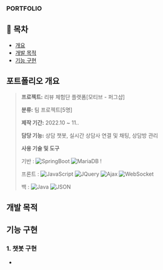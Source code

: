 ### PORTFOLIO

## 📗 목차


- [개요](#-포트폴리오-개요)
- [개발 목적](#-개발-목적)
- [기능 구현](#-기능-구현)

## **포트폴리오 개요**

> **프로젝트:** 리뷰 체험단 플랫폼[모티브 - 퍼그샵]
>
> **분류:** 팀 프로젝트[5명]
>
> **제작 기간:** 2022.10 ~ 11..
>
> **담당 기능:** 상담 챗봇, 실시간 상담사 연결 및 채팅, 상담방 관리
>
> **사용 기술 및 도구** 
> 
> 기반  : ![SpringBoot](https://img.shields.io/badge/SpringBoot-6DB33F?style=flat-square&logo=SrpingBoot&logoColor=white) ![MariaDB](https://img.shields.io/badge/MariaDB-003545?style=flat-square&logo=MariaDB&logoColor=white) !
> 
> 프론트 : ![JavaScript](https://img.shields.io/badge/JavaScript-F7DF1E?style=flat-square&logo=JavaScript&logoColor=white) ![JQuery](https://img.shields.io/badge/JQuery-0769AD?style=flat-square&logo=JQuery&logoColor=white) ![Ajax](https://img.shields.io/badge/Ajax-0063CB?style=flat-square&logo=Ajax&logoColor=white) ![WebSocket](https://img.shields.io/badge/WebSocket-FF6A00?style=flat-square&logo=WebSocket&logoColor=white)
>
> 백     : ![Java](https://img.shields.io/badge/Java-007396?style=flat-square&logo=Java&logoColor=white) ![JSON](https://img.shields.io/badge/JSON-000000?style=flat-square&logo=JSON&logoColor=white)


## **개발 목적**



## **기능 구현**

### **1. 챗봇 구현**

- 
